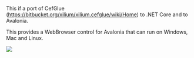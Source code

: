 This if a port of CefGlue (https://bitbucket.org/xilium/xilium.cefglue/wiki/Home) to .NET Core and to Avalonia.

This provides a WebBrowser control for Avalonia that can run on Windows, Mac and Linux.

![](https://files.gitter.im/AvaloniaUI/Avalonia/oDPe/image.png)
